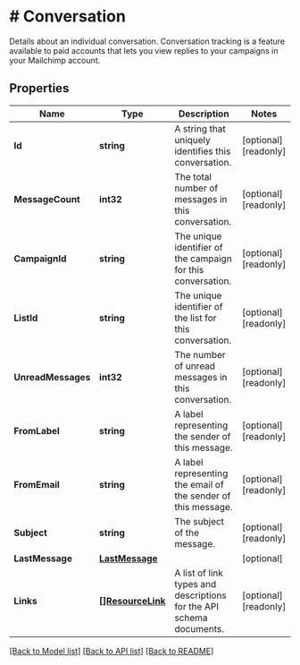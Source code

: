 # # Conversation
Details about an individual conversation. Conversation tracking is a feature available to paid accounts that lets you view replies to your campaigns in your Mailchimp account.

## Properties 


Name | Type | Description | Notes
------------ | ------------- | ------------- | -------------
**Id**| **string** | A string that uniquely identifies this conversation.  | [optional] [readonly]
**MessageCount**| **int32** | The total number of messages in this conversation.  | [optional] [readonly]
**CampaignId**| **string** | The unique identifier of the campaign for this conversation.  | [optional] [readonly]
**ListId**| **string** | The unique identifier of the list for this conversation.  | [optional] [readonly]
**UnreadMessages**| **int32** | The number of unread messages in this conversation.  | [optional] [readonly]
**FromLabel**| **string** | A label representing the sender of this message.  | [optional] [readonly]
**FromEmail**| **string** | A label representing the email of the sender of this message.  | [optional] [readonly]
**Subject**| **string** | The subject of the message.  | [optional] [readonly]
**LastMessage**| [**LastMessage**](LastMessage.md) |   | [optional]
**Links**| [**[]ResourceLink**](ResourceLink.md) | A list of link types and descriptions for the API schema documents.  | [optional] [readonly]


[[Back to Model list]](../../README.md#models) [[Back to API list]](../../README.md#endpoints) [[Back to README]](../../README.md)

